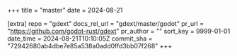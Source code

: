 +++
title = "master"
date = 2024-08-21

[extra]
repo = "gdext"
docs_rel_url = "gdext/master/godot"
pr_url = "https://github.com/godot-rust/gdext"
pr_author = ""
sort_key = 9999-01-01
date_time = 2024-08-21T10:10:05Z
commit_sha = "72942680ab4dbe7e85a538a0add0ffd3bb07f268"
+++


